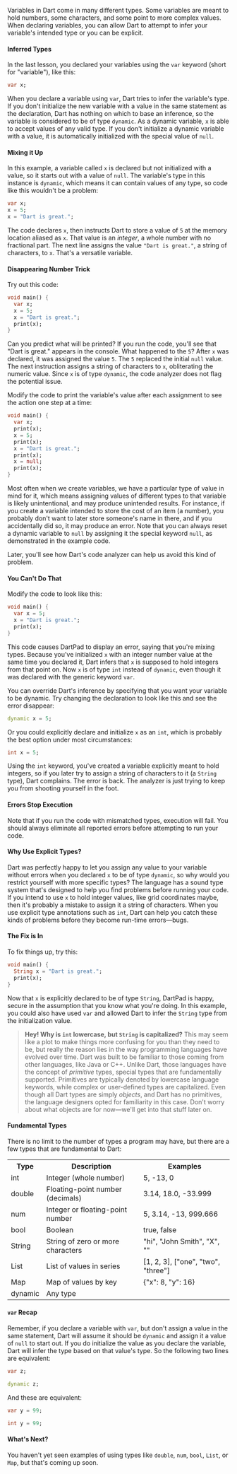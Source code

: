 Variables in Dart come in many different types. Some variables are meant to hold numbers, some characters, and some point to more complex values. When declaring variables, you can allow Dart to attempt to infer your variable's intended type or you can be explicit.

#### Inferred Types
In the last lesson, you declared your variables using the `var` keyword (short for "variable"), like this:

```dart
var x;
```

When you declare a variable using `var`, Dart tries to infer the variable's type. If you don't initialize the new variable with a value in the same statement as the declaration, Dart has nothing on which to base an inference, so the variable is considered to be of type `dynamic`. As a dynamic variable, `x` is able to accept values of any valid type. If you don't initialize a dynamic variable with a value, it is automatically initialized with the special value of `null`.

#### Mixing it Up
In this example, a variable called `x` is declared but not initialized with a value, so it starts out with a value of `null`. The variable's type in this instance is `dynamic`, which means it can contain values of any type, so code like this wouldn't be a problem:

```dart
var x;
x = 5;
x = "Dart is great.";
```

The code declares `x`, then instructs Dart to store a value of `5` at the memory location aliased as `x`. That value is an _integer_, a whole number with no fractional part. The next line assigns the value `"Dart is great."`, a string of characters, to `x`. That's a versatile variable.

#### Disappearing Number Trick
Try out this code:

```dart
void main() {
  var x;
  x = 5;
  x = "Dart is great.";
  print(x);
}
```

Can you predict what will be printed? If you run the code, you'll see that "Dart is great." appears in the console. What happened to the `5`? After `x` was declared, it was assigned the value `5`. The `5` replaced the initial `null` value. The next instruction assigns a string of characters to `x`, obliterating the numeric value. Since `x` is of type `dynamic`, the code analyzer does not flag the potential issue.

Modify the code to print the variable's value after each assignment to see the action one step at a time:

```dart
void main() {
  var x;
  print(x);
  x = 5;
  print(x);
  x = "Dart is great.";
  print(x);
  x = null;
  print(x);
}
```

Most often when we create variables, we have a particular type of value in mind for it, which means assigning values of different types to that variable is likely unintentional, and may produce unintended results. For instance, if you create a variable intended to store the cost of an item (a number), you probably don't want to later store someone's name in there, and if you accidentally did so, it may produce an error. Note that you can always reset a dynamic variable to `null` by assigning it the special keyword `null`, as demonstrated in the example code.

Later, you'll see how Dart's code analyzer can help us avoid this kind of problem.

#### You Can't Do That
Modify the code to look like this:

```dart
void main() {
  var x = 5;
  x = "Dart is great.";
  print(x);
}
```

This code causes DartPad to display an error, saying that you're mixing types. Because you've initialized `x` with an integer number value at the same time you declared it, Dart infers that `x` is supposed to hold integers from that point on. Now `x` is of type `int` instead of `dynamic`, even though it was declared with the generic keyword `var`.

You can override Dart's inference by specifying that you want your variable to be dynamic. Try changing the declaration to look like this and see the error disappear:

```dart
dynamic x = 5;
```

Or you could explicitly declare and initialize `x` as an `int`, which is probably the best option under most circumstances:

```dart
int x = 5;
```

Using the `int` keyword, you've created a variable explicitly meant to hold integers, so if you later try to assign a string of characters to it (a `String` type), Dart complains. The error is back. The analyzer is just trying to keep you from shooting yourself in the foot.

#### Errors Stop Execution
Note that if you run the code with mismatched types, execution will fail. You should always eliminate all reported errors before attempting to run your code.

#### Why Use Explicit Types?
Dart was perfectly happy to let you assign any value to your variable without errors when you declared `x` to be of type `dynamic`, so why would you restrict yourself with more specific types? The language has a sound type system that's designed to help you find problems before running your code. If you intend to use `x` to hold integer values, like grid coordinates maybe, then it's probably a mistake to assign it a string of characters. When you use explicit type annotations such as `int`, Dart can help you catch these kinds of problems before they become run-time errors&mdash;bugs.

#### The Fix is In
To fix things up, try this:

```dart
void main() {
  String x = "Dart is great.";
  print(x);
}
```

Now that `x` is explicitly declared to be of type `String`, DartPad is happy, secure in the assumption that you know what you're doing. In this example, you could also have used `var` and allowed Dart to infer the `String` type from the initialization value.

> **Hey! Why is `int` lowercase, but `String` is capitalized?** This may seem like a plot to make things more confusing for you than they need to be, but really the reason lies in the way programming languages have evolved over time. Dart was built to be familiar to those coming from other languages, like Java or C++. Unlike Dart, those languages have the concept of _primitive_ types, special types that are fundamentally supported. Primitives are typically denoted by lowercase language keywords, while complex or user-defined types are capitalized. Even though all Dart types are simply _objects_, and Dart has no primitives, the language designers opted for familiarity in this case. Don't worry about what objects are for now&mdash;we'll get into that stuff later on.

#### Fundamental Types
There is no limit to the number of types a program may have, but there are a few types that are fundamental to Dart:

<table>
  <tr>
    <th>Type</th>
    <th>Description</th>
    <th>Examples</th>
  </tr>
  <tr>
    <td>int</td>
    <td>Integer (whole number)</td>
    <td>5, -13, 0</td>
  </tr>
  <tr>
    <td>double</td>
    <td>Floating-point number (decimals)</td>
    <td>3.14, 18.0, -33.999</td>
  </tr>
  <tr>
    <td>num</td>
    <td>Integer or floating-point number</td>
    <td>5, 3.14, -13, 999.666</td>
  </tr>
  <tr>
    <td>bool</td>
    <td>Boolean</td>
    <td>true, false</td>
  </tr>
  <tr>
    <td>String</td>
    <td>String of zero or more characters</td>
    <td>"hi", "John Smith", "X", ""</td>
  </tr>
  <tr>
    <td>List</td>
    <td>List of values in series</td>
    <td>[1, 2, 3], ["one", "two", "three"]</td>
  </tr>
  <tr>
    <td>Map</td>
    <td>Map of values by key</td>
    <td>{"x": 8, "y": 16}</td>
  </tr>
  <tr>
    <td>dynamic</td>
    <td>Any type</td>
    <td></td>
  </tr>
</table>

#### `var` Recap
Remember, if you declare a variable with `var`, but don't assign a value in the same statement, Dart will assume it should be `dynamic` and assign it a value of `null` to start out. If you do initialize the value as you declare the variable, Dart will infer the type based on that value's type. So the following two lines are equivalent:

```dart
var z;

dynamic z;
```

And these are equivalent:

```dart
var y = 99;

int y = 99;
```

#### What's Next?
You haven't yet seen examples of using types like `double`, `num`, `bool`, `List`, or `Map`, but that's coming up soon.